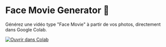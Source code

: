 # Face Movie Generator 🎥

Générez une vidéo type "Face Movie" à partir de vos photos, directement dans Google Colab.

[![Ouvrir dans Colab](https://colab.research.google.com/assets/colab-badge.svg)](https://colab.research.google.com/github/gabogit8140/face-movie/blob/main/face_movie.ipynb)
